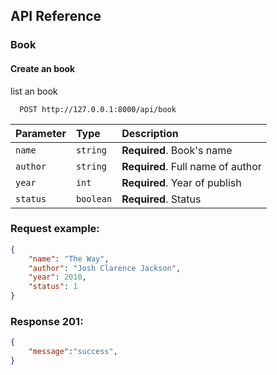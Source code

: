 ## API Reference
### Book
#### Create an book
list an book
```http
  POST http://127.0.0.1:8000/api/book
``` 
 Parameter | Type     | Description                       
| :-------- | :------- | :-------------------------------- |
`name`| `string` | **Required**. Book's name |
`author`| `string` | **Required**. Full name of author |
`year`| `int` | **Required**. Year of publish |
`status`| `boolean` | **Required**. Status |

### Request example:
```json
{
	"name": "The Way",
	"author": "Josh Clarence Jackson",
	"year": 2010,
	"status": 1
}
```
### Response 201:
```json
{
	"message":"success",
}

